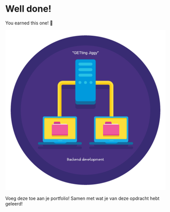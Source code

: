 # Well done!

You earned this one! 🥇

![](./misc/badge.png)

Voeg deze toe aan je portfolio! Samen met wat je van deze opdracht hebt geleerd!